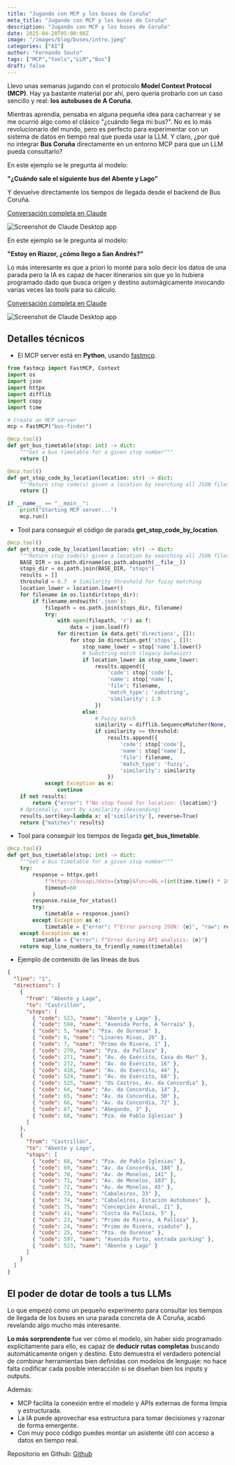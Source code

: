 ```yaml
---
title: "Jugando con MCP y los buses de Coruña"
meta_title: "Jugando con MCP y los buses de Coruña"
description: "Jugando con MCP y los buses de Coruña"
date: 2025-04-20T05:00:00Z
image: "/images/blog/buses/intro.jpeg"
categories: ["AI"]
author: "Fernando Souto"
tags: ["MCP","tools","LLM","Bus"]
draft: false
---
```


Llevo unas semanas jugando con el protocolo **Model Context Protocol (MCP)**. Hay ya bastante material por ahí, pero quería probarlo con un caso sencillo y real: **los autobuses de A Coruña**.

Mientras aprendía, pensaba en alguna pequeña idea para cacharrear y se me ocurrió algo como el clásico "¿cuándo llega mi bus?".
No es lo más revolucionario del mundo, pero es perfecto para experimentar con un sistema de datos en tiempo real que pueda usar la LLM. Y claro, ¿por qué no integrar **Bus Coruña** directamente en un entorno MCP para que un LLM pueda consultarlo?

En este ejemplo se le pregunta al modelo:

**"¿Cuándo sale el siguiente bus del Abente y Lago"**

Y devuelve directamente los tiempos de llegada desde el backend de Bus Coruña.

[Conversación completa en Claude](https://claude.ai/share/6dbf72ea-921c-40b6-a593-4c6c8dcf95c5)

![Screenshot de Claude Desktop app](/images/blog/buses/calude-conversation.png)

En este ejemplo se le pregunta al modelo:

**"Estoy en Riazor, ¿cómo llego a San Andrés?"**

Lo más interesante es que a priori lo monté para solo decir los datos de una parada pero la IA es capaz de hacer itinerarios sin que yo lo hubiera programado dado que busca origen y destino automágicamente invocando varias veces las tools para su cálculo.

[Conversación completa en Claude](https://claude.ai/share/dccbf7e7-66ed-4492-b8bc-a140cff63eae)

![Screenshot de Claude Desktop app](/images/blog/buses/claude-conversation-complex.png)

## Detalles técnicos

- El MCP server está en **Python**, usando [fastmcp](https://github.com/jlowin/fastmcp).

```python
from fastmcp import FastMCP, Context
import os
import json
import httpx
import difflib
import copy
import time

# Create an MCP server
mcp = FastMCP("bus-finder")

@mcp.tool()
def get_bus_timetable(stop: int) -> dict:
    """Get a bus timetable for a given stop number"""
    return {}

@mcp.tool()
def get_stop_code_by_location(location: str) -> dict:
    """Return stop code(s) given a location by searching all JSON files in the stops directory. Uses fuzzy matching for similar names."""
    return {}

if __name__ == "__main__":
    print("Starting MCP server...")
    mcp.run()
```

- Tool para conseguir el código de parada **get_stop_code_by_location**.

```python
@mcp.tool()
def get_stop_code_by_location(location: str) -> dict:
    """Return stop code(s) given a location by searching all JSON files in the stops directory. Uses fuzzy matching for similar names."""
    BASE_DIR = os.path.dirname(os.path.abspath(__file__))
    stops_dir = os.path.join(BASE_DIR, "stops")
    results = []
    threshold = 0.7  # Similarity threshold for fuzzy matching
    location_lower = location.lower()
    for filename in os.listdir(stops_dir):
        if filename.endswith('.json'):
            filepath = os.path.join(stops_dir, filename)
            try:
                with open(filepath, 'r') as f:
                    data = json.load(f)
                for direction in data.get('directions', []):
                    for stop in direction.get('stops', []):
                        stop_name_lower = stop['name'].lower()
                        # Substring match (legacy behavior)
                        if location_lower in stop_name_lower:
                            results.append({
                                'code': stop['code'],
                                'name': stop['name'],
                                'file': filename,
                                'match_type': 'substring',
                                'similarity': 1.0
                            })
                        else:
                            # Fuzzy match
                            similarity = difflib.SequenceMatcher(None, location_lower, stop_name_lower).ratio()
                            if similarity >= threshold:
                                results.append({
                                    'code': stop['code'],
                                    'name': stop['name'],
                                    'file': filename,
                                    'match_type': 'fuzzy',
                                    'similarity': similarity
                                })
            except Exception as e:
                continue
    if not results:
        return {"error": f"No stop found for location: {location}"}
    # Optionally, sort by similarity (descending)
    results.sort(key=lambda x: x['similarity'], reverse=True)
    return {"matches": results}
```

- Tool para conseguir los tiempos de llegada **get_bus_timetable**.

```python
@mcp.tool()
def get_bus_timetable(stop: int) -> dict:
    """Get a bus timetable for a given stop number"""
    try:
        response = httpx.get(
            f"https://busapi/dato={stop}&func=0&_={int(time.time() * 1000)}",
            timeout=60
        )
        response.raise_for_status()
        try:
            timetable = response.json()
        except Exception as e:
            timetable = {"error": f"Error parsing JSON: {e}", "raw": response.text}
    except Exception as e:
        timetable = {"error": f"Error during API analysis: {e}"}
    return map_line_numbers_to_friendly_names(timetable)
```


- Ejemplo de contenido de las líneas de bus 

```json
{
  "line": "1",
  "directions": [
    {
      "from": "Abente y Lago",
      "to": "Castrillón",
      "stops": [
        { "code": 523, "name": "Abente y Lago" },
        { "code": 598, "name": "Avenida Porto, A Terraza" },
        { "code": 5, "name": "Pza. de Ourense" },
        { "code": 6, "name": "Linares Rivas, 26" },
        { "code": 7, "name": "Primo de Rivera, 1" },
        { "code": 270, "name": "Pza. da Palloza" },
        { "code": 271, "name": "Av. do Exército, Casa do Mar" },
        { "code": 272, "name": "Av. do Exército, 16" },
        { "code": 416, "name": "Av. do Exército, 44" },
        { "code": 524, "name": "Av. do Exército, 68" },
        { "code": 525, "name": "Os Castros, Av. da Concordia" },
        { "code": 64, "name": "Av. da Concordia, 14" },
        { "code": 65, "name": "Av. da Concordia, 50" },
        { "code": 66, "name": "Av. da Concordia, 72" },
        { "code": 67, "name": "Abegondo, 3" },
        { "code": 68, "name": "Pza. de Pablo Iglesias" }
      ]
    },
    {
      "from": "Castrillón",
      "to": "Abente y Lago",
      "stops": [
        { "code": 68, "name": "Pza. de Pablo Iglesias" },
        { "code": 69, "name": "Av. da Concordia, 188" },
        { "code": 70, "name": "Av. de Monelos, 141" },
        { "code": 71, "name": "Av. de Monelos, 103" },
        { "code": 72, "name": "Av. de Monelos, 45" },
        { "code": 73, "name": "Cabaleiros, 33" },
        { "code": 74, "name": "Cabaleiros, Estación Autobuses" },
        { "code": 75, "name": "Concepción Arenal, 21" },
        { "code": 41, "name": "Costa da Palloza, 5" },
        { "code": 23, "name": "Primo de Rivera, A Palloza" },
        { "code": 24, "name": "Primo de Rivera, viaduto" },
        { "code": 25, "name": "Pza. de Ourense" },
        { "code": 597, "name": "Avenida Porto, entrada parking" },
        { "code": 523, "name": "Abente y Lago" }
      ]
    }
  ]
}
```

## El poder de dotar de tools a tus LLMs

Lo que empezó como un pequeño experimento para consultar los tiempos de llegada de los buses en una parada concreta de A Coruña, acabó revelando algo mucho más interesante.


**Lo más sorprendente** fue ver cómo el modelo, sin haber sido programado explícitamente para ello, es capaz de **deducir rutas completas** buscando automáticamente origen y destino. Esto demuestra el verdadero potencial de combinar herramientas bien definidas con modelos de lenguaje: no hace falta codificar cada posible interacción si se diseñan bien los inputs y outputs.

Además:

- MCP facilita la conexión entre el modelo y APIs externas de forma limpia y estructurada.
- La IA puede aprovechar esa estructura para tomar decisiones y razonar de forma emergente.
- Con muy poco código puedes montar un asistente útil con acceso a datos en tiempo real.

Repositorio en Github: [Github](https://github.com/ficiverson/mcp-bus-coruna)

